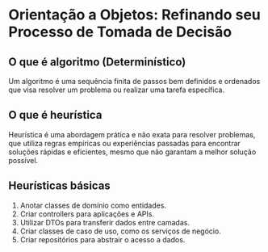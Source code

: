 # Orientação a Objetos: Refinando seu Processo de Tomada de Decisão

## O que é algoritmo (Determinístico)

Um algoritmo é uma sequência finita de passos bem definidos e ordenados que visa resolver um problema ou realizar uma tarefa específica.

## O que é heurística

Heurística é uma abordagem prática e não exata para resolver problemas, que utiliza regras empíricas ou experiências passadas para encontrar soluções rápidas e eficientes, mesmo que não garantam a melhor solução possível.

## Heurísticas básicas

1. Anotar classes de domínio como entidades.
2. Criar controllers para aplicações e APIs.
3. Utilizar DTOs para transferir dados entre camadas.
4. Criar classes de caso de uso, como os serviços de negócio.
5. Criar repositórios para abstrair o acesso a dados.
